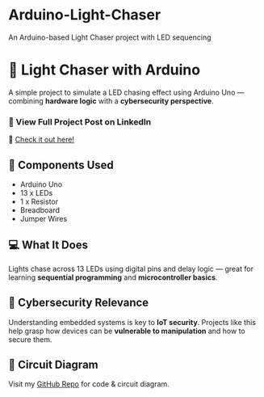 # Arduino-Light-Chaser
An Arduino-based Light Chaser project with LED sequencing

# 🔆 Light Chaser with Arduino

A simple project to simulate a LED chasing effect using Arduino Uno — combining **hardware logic** with a **cybersecurity perspective**.
### 🔗 View Full Project Post on LinkedIn

📲 [Check it out here!](https://www.linkedin.com/posts/https://www.linkedin.com/posts/anuj-kumar-bb19542b0_cybersecurity-iot-arduino-activity-7313638344356216833-qXgL?utm_source=share&utm_medium=member_desktop&rcm=ACoAAErkIrUBd9szhKGVJB-Xvq-3LROc9htIXxc)

## 🔧 Components Used
- Arduino Uno  
- 13 x LEDs  
- 1 x Resistor  
- Breadboard  
- Jumper Wires  

## 💻 What It Does
Lights chase across 13 LEDs using digital pins and delay logic — great for learning **sequential programming** and **microcontroller basics**.

## 🔐 Cybersecurity Relevance
Understanding embedded systems is key to **IoT security**. Projects like this help grasp how devices can be **vulnerable to manipulation** and how to secure them.

## 📎 Circuit Diagram
Visit my [GitHub Repo](#) for code & circuit diagram.
